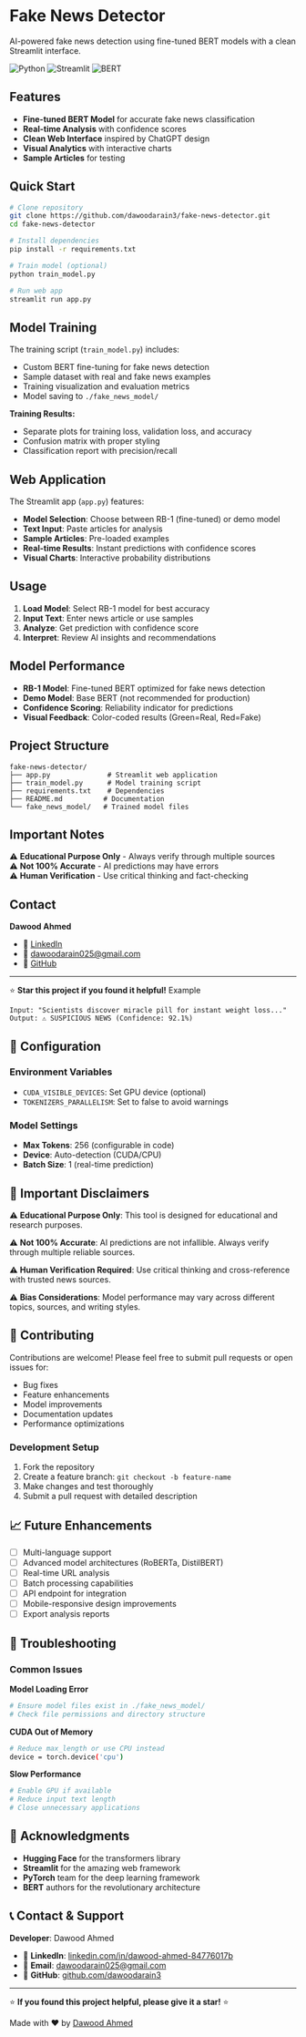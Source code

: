 # Fake News Detector

AI-powered fake news detection using fine-tuned BERT models with a clean Streamlit interface.

![Python](https://img.shields.io/badge/python-3.8+-blue.svg)
![Streamlit](https://img.shields.io/badge/streamlit-1.28+-red.svg)
![BERT](https://img.shields.io/badge/model-BERT-green.svg)

## Features

- **Fine-tuned BERT Model** for accurate fake news classification
- **Real-time Analysis** with confidence scores
- **Clean Web Interface** inspired by ChatGPT design
- **Visual Analytics** with interactive charts
- **Sample Articles** for testing

## Quick Start

```bash
# Clone repository
git clone https://github.com/dawoodarain3/fake-news-detector.git
cd fake-news-detector

# Install dependencies
pip install -r requirements.txt

# Train model (optional)
python train_model.py

# Run web app
streamlit run app.py
```

## Model Training

The training script (`train_model.py`) includes:
- Custom BERT fine-tuning for fake news detection
- Sample dataset with real and fake news examples
- Training visualization and evaluation metrics
- Model saving to `./fake_news_model/`

**Training Results:**
- Separate plots for training loss, validation loss, and accuracy
- Confusion matrix with proper styling
- Classification report with precision/recall

## Web Application

The Streamlit app (`app.py`) features:
- **Model Selection**: Choose between RB-1 (fine-tuned) or demo model
- **Text Input**: Paste articles for analysis
- **Sample Articles**: Pre-loaded examples
- **Real-time Results**: Instant predictions with confidence scores
- **Visual Charts**: Interactive probability distributions

## Usage

1. **Load Model**: Select RB-1 model for best accuracy
2. **Input Text**: Enter news article or use samples
3. **Analyze**: Get prediction with confidence score
4. **Interpret**: Review AI insights and recommendations

## Model Performance

- **RB-1 Model**: Fine-tuned BERT optimized for fake news detection
- **Demo Model**: Base BERT (not recommended for production)
- **Confidence Scoring**: Reliability indicator for predictions
- **Visual Feedback**: Color-coded results (Green=Real, Red=Fake)

## Project Structure

```
fake-news-detector/
├── app.py              # Streamlit web application
├── train_model.py      # Model training script
├── requirements.txt    # Dependencies
├── README.md          # Documentation
└── fake_news_model/   # Trained model files
```

## Important Notes

⚠️ **Educational Purpose Only** - Always verify through multiple sources  
⚠️ **Not 100% Accurate** - AI predictions may have errors  
⚠️ **Human Verification** - Use critical thinking and fact-checking  

## Contact

**Dawood Ahmed**
- 🔗 [LinkedIn](https://www.linkedin.com/in/dawood-ahmed-84776017b/)
- 📧 [dawoodarain025@gmail.com](mailto:dawoodarain025@gmail.com)
- 🐙 [GitHub](https://github.com/dawoodarain3)

---

⭐ **Star this project if you found it helpful!** Example
```
Input: "Scientists discover miracle pill for instant weight loss..."
Output: ⚠️ SUSPICIOUS NEWS (Confidence: 92.1%)
```

## 🔧 Configuration

### Environment Variables
- `CUDA_VISIBLE_DEVICES`: Set GPU device (optional)
- `TOKENIZERS_PARALLELISM`: Set to false to avoid warnings

### Model Settings
- **Max Tokens**: 256 (configurable in code)
- **Device**: Auto-detection (CUDA/CPU)
- **Batch Size**: 1 (real-time prediction)

## 🚨 Important Disclaimers

⚠️ **Educational Purpose Only**: This tool is designed for educational and research purposes.

⚠️ **Not 100% Accurate**: AI predictions are not infallible. Always verify through multiple reliable sources.

⚠️ **Human Verification Required**: Use critical thinking and cross-reference with trusted news sources.

⚠️ **Bias Considerations**: Model performance may vary across different topics, sources, and writing styles.

## 🤝 Contributing

Contributions are welcome! Please feel free to submit pull requests or open issues for:

- Bug fixes
- Feature enhancements
- Model improvements
- Documentation updates
- Performance optimizations

### Development Setup
1. Fork the repository
2. Create a feature branch: `git checkout -b feature-name`
3. Make changes and test thoroughly
4. Submit a pull request with detailed description

## 📈 Future Enhancements

- [ ] Multi-language support
- [ ] Advanced model architectures (RoBERTa, DistilBERT)
- [ ] Real-time URL analysis
- [ ] Batch processing capabilities
- [ ] API endpoint for integration
- [ ] Mobile-responsive design improvements
- [ ] Export analysis reports

## 🐛 Troubleshooting

### Common Issues

**Model Loading Error**
```bash
# Ensure model files exist in ./fake_news_model/
# Check file permissions and directory structure
```

**CUDA Out of Memory**
```bash
# Reduce max_length or use CPU instead
device = torch.device('cpu')
```

**Slow Performance**
```bash
# Enable GPU if available
# Reduce input text length
# Close unnecessary applications
```


## 🙏 Acknowledgments

- **Hugging Face** for the transformers library
- **Streamlit** for the amazing web framework
- **PyTorch** team for the deep learning framework
- **BERT** authors for the revolutionary architecture

## 📞 Contact & Support

**Developer**: Dawood Ahmed

- 🔗 **LinkedIn**: [linkedin.com/in/dawood-ahmed-84776017b](https://www.linkedin.com/in/dawood-ahmed-84776017b/)
- 📧 **Email**: [dawoodarain025@gmail.com](mailto:dawoodarain025@gmail.com)
- 🐙 **GitHub**: [github.com/dawoodarain3](https://github.com/dawoodarain3)

---

⭐ **If you found this project helpful, please give it a star!** ⭐

Made with ❤️ by [Dawood Ahmed](https://github.com/dawoodarain3)
